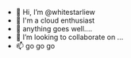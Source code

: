 - 👋 Hi, I’m @whitestarliew
- 👀 I'm a cloud enthusiast
- 🌱 anything goes well....
- 💞️ I’m looking to collaborate on ...
- 📫 go go go 

<!---
whitestarliew/whitestarliew is a ✨ special ✨ repository because its `README.md` (this file) appears on your GitHub profile.
You can click the Preview link to take a look at your changes.
--->
